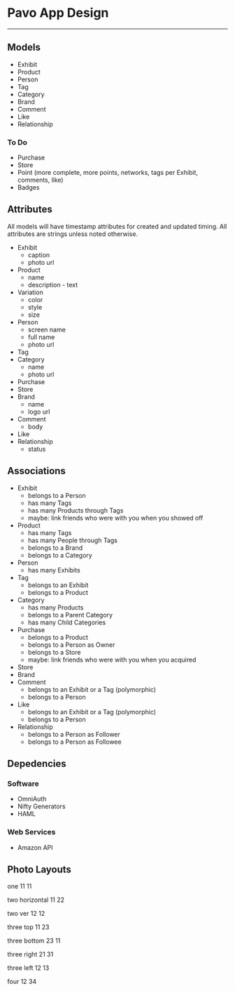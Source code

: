 # Pavo App Design

---

## Models
* Exhibit
* Product
* Person
* Tag
* Category
* Brand
* Comment
* Like
* Relationship
### To Do
* Purchase
* Store
* Point (more complete, more points, networks, tags per Exhibit, comments, like)
* Badges

## Attributes

All models will have timestamp attributes for created and updated timing. All attributes are strings unless noted otherwise.

* Exhibit
  * caption
  * photo url
* Product
  * name
  * description - text
* Variation
  * color
  * style
  * size
* Person
  * screen name
  * full name
  * photo url
* Tag
* Category
  * name
  * photo url
* Purchase
* Store
* Brand
  * name
  * logo url
* Comment
  * body
* Like
* Relationship
  * status

## Associations
* Exhibit
  * belongs to a Person
  * has many Tags
  * has many Products through Tags
  * maybe: link friends who were with you when you showed off
* Product
  * has many Tags
  * has many People through Tags
  * belongs to a Brand
  * belongs to a Category
* Person
  * has many Exhibits
* Tag
  * belongs to an Exhibit
  * belongs to a Product
* Category
  * has many Products
  * belongs to a Parent Category
  * has many Child Categories
* Purchase
  * belongs to a Product
  * belongs to a Person as Owner
  * belongs to a Store
  * maybe: link friends who were with you when you acquired
* Store
* Brand
* Comment
  * belongs to an Exhibit or a Tag (polymorphic)
  * belongs to a Person
* Like
  * belongs to an Exhibit or a Tag (polymorphic)
  * belongs to a Person
* Relationship
  * belongs to a Person as Follower
  * belongs to a Person as Followee

## Depedencies
### Software
* OmniAuth
* Nifty Generators
* HAML

### Web Services
* Amazon API

## Photo Layouts

one
11
11

two horizontal
11
22

two ver
12
12

three top
11
23

three bottom
23
11

three right
21
31

three left
12
13

four
12
34